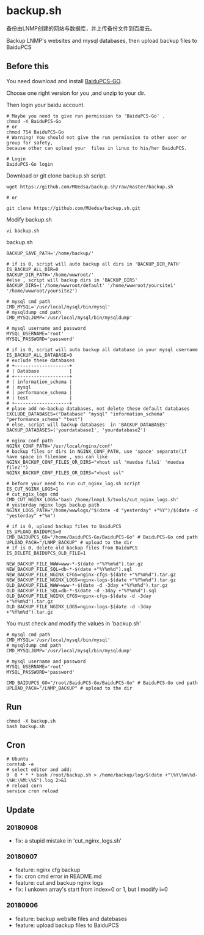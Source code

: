 # backup.sh

备份由LNMP创建的网站与数据库，并上传备份文件到百度云。

Backup LNMP's websites and mysql databases, then upload backup files to BaiduPCS

## Before this

You need download and install [BaiduPCS-GO](https://github.com/iikira/BaiduPCS-Go/releases/latest).

Choose one right version for you ,and unzip to your dir.

Then login your baidu account.
```
# Maybe you need to give run permission to 'BaiduPCS-Go' .
chmod -X BaiduPCS-Go 
# or
chmod 754 BaiduPCS-Go 
# Warning! You should not give the run permission to other user or group for safety, 
because other can upload your  files in linux to his/her BaiduPCS.

# Login
BaiduPCS-Go login
```

Download or git clone backup.sh script.
```
wget https://github.com/MUedsa/backup.sh/raw/master/backup.sh

# or

git clone https://github.com/MUedsa/backup.sh.git
```

Modify backup.sh
```
vi backup.sh
```

backup.sh
```
BACKUP_SAVE_PATH='/home/backup/'

# if is 0, script will auto backup all dirs in 'BACKUP_DIR_PATH'
IS_BACKUP_ALL_DIR=0
BACKUP_DIR_PATH='/home/wwwroot/'
#else , script will backup dirs in 'BACKUP_DIRS'
BACKUP_DIRS=('/home/wwwroot/default' '/home/wwwroot/yoursite1' '/home/wwwroot/yoursite2')

# mysql cmd path
CMD_MYSQL='/usr/local/mysql/bin/mysql'
# mysqldump cmd path
CMD_MYSQLJUMP='/usr/local/mysql/bin/mysqldump'

# mysql username and password
MYSQL_USERNAME='root'
MYSQL_PASSWORD='password'

# if is 0, script will auto backup all database in your mysql username
IS_BACKUP_ALL_DATABASE=0
# exclude these databases
# +--------------------+
# | Database           |
# +--------------------+
# | information_schema |
# | mysql              |
# | performance_schema |
# | test               |
# +--------------------+
# plase add no-backup databases, not delete these default databases
EXCLUDE_DATABASES=("Database" "mysql" "information_schema" "performance_schema" "test")
# else, script will backup databases  in 'BACKUP_DATABASES'
BACKUP_DATABASES=('yourdatabase1', 'yourdatabase2')

# nginx conf path
NGINX_CONF_PATH='/usr/local/nginx/conf'
# backup files or dirs in NGINX_CONF_PATH, use 'space' separate(if have space in filename , you can like NGINX_BACKUP_CONF_FILES_OR_DIRS="vhost ssl 'muedsa file1' 'muedsa file2'")
NGINX_BACKUP_CONF_FILES_OR_DIRS="vhost ssl"

# before your need to run cut_nginx_log.sh script
IS_CUT_NGINX_LOGS=1
# cut_ngix_logs cmd
CMD_CUT_NGINX_LOGS='bash /home/lnmp1.5/tools/cut_nginx_logs.sh'
# yesterday nginx logs backup path
NGINX_LOGS_PATH="/home/wwwlogs/"$(date -d "yesterday" +"%Y")/$(date -d "yesterday" +"%m")

# if is 0, upload backup files to BaiduPCS
IS_UPLOAD_BAIDUPCS=0
CMD_BAIDUPCS_GO="/home/BaiduPCS-Go/BaiduPCS-Go" # BaiduPCS-Go cmd path
UPLOAD_PACH="/LNMP_BACKUP" # upload to the dir
# if is 0, delete old backup files from BaiduPCS
IS_DELETE_BAIDUPCS_OLD_FILE=1

NEW_BACKUP_FILE_WWW=www-*-$(date +"%Y%m%d").tar.gz
NEW_BACKUP_FILE_SQL=db-*-$(date +"%Y%m%d").sql
NEW_BACKUP_FILE_NGINX_CFGS=nginx-cfgs-$(date +"%Y%m%d").tar.gz
NEW_BACKUP_FILE_NGINX_LOGS=nginx-logs-$(date +"%Y%m%d").tar.gz
OLD_BACKUP_FILE_WWW=www-*-$(date -d -3day +"%Y%m%d").tar.gz
OLD_BACKUP_FILE_SQL=db-*-$(date -d -3day +"%Y%m%d").sql
OLD_BACKUP_FILE_NGINX_CFGS=nginx-cfgs-$(date -d -3day +"%Y%m%d").tar.gz
OLD_BACKUP_FILE_NGINX_LOGS=nginx-logs-$(date -d -3day +"%Y%m%d").tar.gz
```

You must check and modify the values in 'backup.sh'
```
# mysql cmd path
CMD_MYSQL='/usr/local/mysql/bin/mysql'
# mysqldump cmd path
CMD_MYSQLJUMP='/usr/local/mysql/bin/mysqldump'

# mysql username and password
MYSQL_USERNAME='root'
MYSQL_PASSWORD='password' 

CMD_BAIDUPCS_GO="/root/BaiduPCS-Go/BaiduPCS-Go" # BaiduPCS-Go cmd path
UPLOAD_PACH="/LNMP_BACKUP" # upload to the dir
```

## Run
```
chmod -X backup.sh
bash backup.sh
```

## Cron
```
# Ubuntu
corntab -e
# select editor and add:
0  0 * * * bash /root/backup.sh > /home/backup/log/$(date +"\%Y\%m\%d-\%H:\%M:\%S").log 2>&1
# reload corn
service cron reload
```

## Update

### 20180908
- fix: a stupid mistake in 'cut_nginx_logs.sh'

### 20180907
- feature: nginx cfg backup
- fix: cron cmd error in README.md
- feature: cut and backup nginx logs
- fix: I unkown array's start from index=0 or 1, but I modify i=0

### 20180906 
- feature: backup website files and datebases
- feature: upload backup files to BaiduPCS
